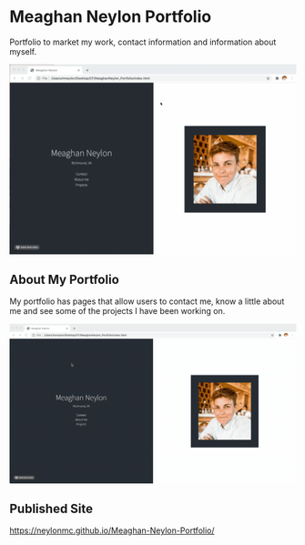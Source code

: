 # Meaghan Neylon Portfolio
Portfolio to market my work, contact information and information about myself. 

<img src="assets/images/2020-10-11 14.46.38.gif" alt="GIF of home page">

## About My Portfolio 

My portfolio has pages that allow users to contact me, know a little about me and see some of the projects I have been working on. 

<img src="assets/images/2020-10-11 15.26.23.gif" alt="GIF of webpage">

## Published Site 
https://neylonmc.github.io/Meaghan-Neylon-Portfolio/